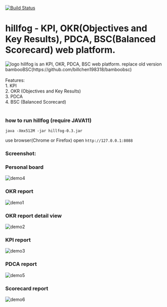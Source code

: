 [![Build Status](https://travis-ci.org/billchen198318/hillfog.svg?branch=master)](https://travis-ci.org/billchen198318/hillfog)

# hillfog - KPI, OKR(Objectives and Key Results), PDCA, BSC(Balanced Scorecard) web platform.
<img alt="logo" src="https://raw.githubusercontent.com/billchen198318/hillfog/master/core-app/resources/static/images/logo.png">
hillfog is an KPI, OKR, PDCA, BSC web platform. replace old version bambooBSC(https://github.com/billchen198318/bamboobsc)

<br>
<br>
Features:<br>
1. KPI<br>
2. OKR (Objectives and Key Results)<br>
3. PDCA<br>
4. BSC (Balanced Scorecard)<br>
<br>



### how to run hillfog (require JAVA11)
`java -Xmx512M -jar hillfog-0.3.jar`

use browser(Chrome or Firefox) open `http://127.0.0.1:8088`

### Screenshot: 

### Personal board
<img alt="demo4" src="https://raw.githubusercontent.com/billchen198318/hillfog/master/doc/P04.png">

### OKR report
<img alt="demo1" src="https://raw.githubusercontent.com/billchen198318/hillfog/master/doc/P01.png">

### OKR report detail view
<img alt="demo2" src="https://raw.githubusercontent.com/billchen198318/hillfog/master/doc/P02.png">

### KPI report
<img alt="demo3" src="https://raw.githubusercontent.com/billchen198318/hillfog/master/doc/P03.png">

### PDCA report
<img alt="demo5" src="https://raw.githubusercontent.com/billchen198318/hillfog/master/doc/P05.png">

### Scorecard report
<img alt="demo6" src="https://raw.githubusercontent.com/billchen198318/hillfog/master/doc/P06.png">
